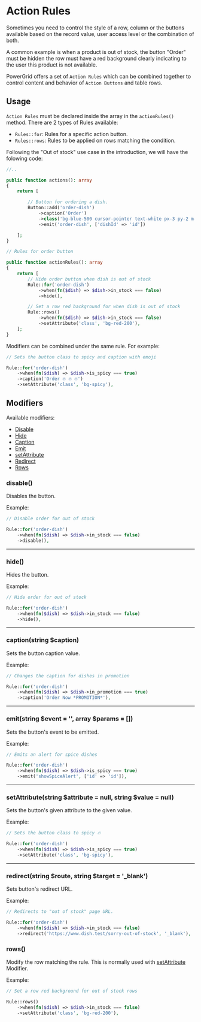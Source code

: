 # Action Rules

Sometimes you need to control the style of a row, column or the buttons available based on the record value, user access level or the combination of both.

A common example is when a product is out of stock, the button "Order" must be hidden the row must have a red background clearly indicating to the user this product is not available.

PowerGrid offers a set of `Action Rules` which can be combined together to control content and behavior of `Action Buttons` and table rows.

## Usage

`Action Rules` must be declared inside the array in the `actionRules()` method. There are 2 types of Rules available:

- `Rules::for`: Rules for a specific action button.
- `Rules::rows`: Rules to be applied on rows matching the condition.

Following the "Out of stock" use case in the introduction, we will have the folowing code:

```php
//..

public function actions(): array
{
    return [

        // Button for ordering a dish.
        Button::add('order-dish')
            ->caption('Order')
            ->class('bg-blue-500 cursor-pointer text-white px-3 py-2 m-1 rounded text-sm')
            ->emit('order-dish', ['dishId' => 'id'])

    ];
}

// Rules for order button

public function actionRules(): array
{
    return [
        // Hide order button when dish is out of stock
        Rule::for('order-dish')
            ->when(fn($dish) => $dish->in_stock === false)
            ->hide(),

        // Set a row red background for when dish is out of stock
        Rule::rows()
            ->when(fn($dish) => $dish->in_stock === false)
            ->setAttribute('class', 'bg-red-200'),
    ];
}
```

Modifiers can be combined under the same rule. For example:

```php
// Sets the button class to spicy and caption with emoji

Rule::for('order-dish')
    ->when(fn($dish) => $dish->is_spicy === true)
    ->caption('Order 🔥 🔥 🔥')
    ->setAttribute('class', 'bg-spicy'),
```

## Modifiers

Available modifiers:

- [Disable](table/action-rules?id=disable)
- [Hide](table/action-rules?id=hide)
- [Caption](table/action-rules?id=captionstring-caption)
- [Emit](table/action-rules?id=emitstring-event-array-params-)
- [setAttribute](table/action-rules?id=setattributestring-attribute-null-string-value-null)
- [Redirect](table/action-rules?id=redirectstring-route-string-target-_blank)
- [Rows](table/action-rules?id=rows)

### disable()

Disables the button.

Example:

```php
// Disable order for out of stock

Rule::for('order-dish')
    ->when(fn($dish) => $dish->in_stock === false)
    ->disable(),
```

---

### hide()

Hides the button.

Example:

```php
// Hide order for out of stock

Rule::for('order-dish')
    ->when(fn($dish) => $dish->in_stock === false)
    ->hide(),
```

---

### caption(string $caption)

Sets the button caption value.

Example:

```php
// Changes the caption for dishes in promotion

Rule::for('order-dish')
    ->when(fn($dish) => $dish->in_promotion === true)
    ->caption('Order Now *PROMOTION*'),
```

---

### emit(string $event = '', array $params = [])

Sets the button's event to be emitted.

Example:

```php
// Emits an alert for spice dishes

Rule::for('order-dish')
    ->when(fn($dish) => $dish->is_spicy === true)
    ->emit('showSpiceAlert', ['id' => 'id']),
```

---

### setAttribute(string $attribute = null, string $value = null)

Sets the button's given attribute to the given value.

Example:

```php
// Sets the button class to spicy 🔥

Rule::for('order-dish')
    ->when(fn($dish) => $dish->is_spicy === true)
    ->setAttribute('class', 'bg-spicy'),
```

---

### redirect(string $route, string $target = '_blank')

Sets button's redirect URL.

Example:

```php
// Redirects to "out of stock" page URL.

Rule::for('order-dish')
    ->when(fn($dish) => $dish->in_stock === false)
    ->redirect('https://www.dish.test/sorry-out-of-stock', '_blank'),
```

### rows()

Modify the row matching the rule. This is normally used with [setAttribute](table/action-rules?id=setattributestring-attribute-null-string-value-null) Modifier.

Example:

```php
// Set a row red background for out of stock rows

Rule::rows()
    ->when(fn($dish) => $dish->in_stock === false)
    ->setAttribute('class', 'bg-red-200'),
```
